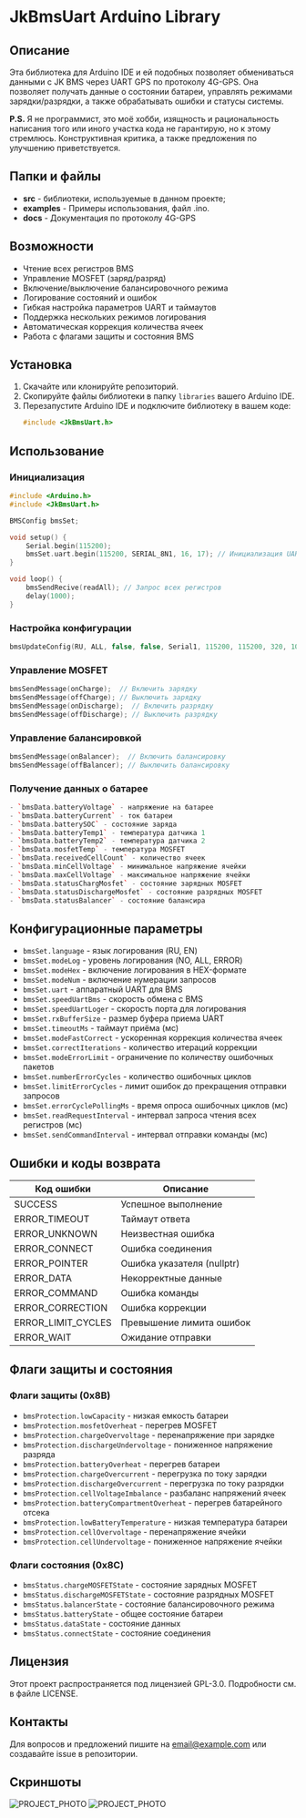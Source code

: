 # JkBmsUart Arduino Library

## Описание

Эта библиотека для Arduino IDE и ей подобных позволяет обмениваться данными с JK BMS через UART GPS по протоколу 4G-GPS. Она позволяет получать данные о состоянии батареи, управлять режимами зарядки/разрядки, а также обрабатывать ошибки и статусы системы.

**P.S.** Я не программист, это моё хобби, изящность и рациональность написания того или иного участка кода не гарантирую, но к этому стремлюсь.
Конструктивная критика, а также предложения по улучшению приветствуется.

## Папки и файлы

- **src** - библиотеки, используемые в данном проекте;
- **examples** - Примеры использования, файл .ino.
- **docs** - Документация по протоколу 4G-GPS

## Возможности

- Чтение всех регистров BMS
- Управление MOSFET (заряд/разряд)
- Включение/выключение балансировочного режима
- Логирование состояний и ошибок
- Гибкая настройка параметров UART и таймаутов
- Поддержка нескольких режимов логирования
- Автоматическая коррекция количества ячеек
- Работа с флагами защиты и состояния BMS

## Установка

1. Скачайте или клонируйте репозиторий.
2. Скопируйте файлы библиотеки в папку `libraries` вашего Arduino IDE.
3. Перезапустите Arduino IDE и подключите библиотеку в вашем коде:
   ```cpp
   #include <JkBmsUart.h>
   ```

## Использование

### Инициализация

```cpp
#include <Arduino.h>
#include <JkBmsUart.h>

BMSConfig bmsSet;

void setup() {
    Serial.begin(115200);
    bmsSet.uart.begin(115200, SERIAL_8N1, 16, 17); // Инициализация UART
}

void loop() {
    bmsSendRecive(readAll); // Запрос всех регистров
    delay(1000);
}
```

### Настройка конфигурации

```cpp
bmsUpdateConfig(RU, ALL, false, false, Serial1, 115200, 115200, 320, 10, true, 3, true, 10, 20, 10000, 1000, 150);
```

### Управление MOSFET

```cpp
bmsSendMessage(onCharge);  // Включить зарядку
bmsSendMessage(offCharge); // Выключить зарядку
bmsSendMessage(onDischarge);  // Включить разрядку
bmsSendMessage(offDischarge); // Выключить разрядку
```

### Управление балансировкой

```cpp
bmsSendMessage(onBalancer);  // Включить балансировку
bmsSendMessage(offBalancer); // Выключить балансировку
```

### Получение данных о батарее

```cpp
- `bmsData.batteryVoltage` - напряжение на батарее
- `bmsData.batteryCurrent` - ток батареи
- `bmsData.batterySOC` - состояние заряда
- `bmsData.batteryTemp1` - температура датчика 1
- `bmsData.batteryTemp2` - температура датчика 2
- `bmsData.mosfetTemp` - температура MOSFET
- `bmsData.receivedCellCount` - количество ячеек
- `bmsData.minCellVoltage` - минимальное напряжение ячейки
- `bmsData.maxCellVoltage` - максимальное напряжение ячейки
- `bmsData.statusChargMosfet` - состояние зарядных MOSFET
- `bmsData.statusDischargeMosfet` - состояние разрядных MOSFET
- `bmsData.statusBalancer` - состояние балансира
```

## Конфигурационные параметры

- `bmsSet.language` - язык логирования (RU, EN)
- `bmsSet.modeLog` - уровень логирования (NO, ALL, ERROR)
- `bmsSet.modeHex` - включение логирования в HEX-формате
- `bmsSet.modeNum` - включение нумерации запросов
- `bmsSet.uart` - аппаратный UART для BMS
- `bmsSet.speedUartBms` - скорость обмена с BMS
- `bmsSet.speedUartLoger` - скорость порта для логирования
- `bmsSet.rxBufferSize` - размер буфера приема UART
- `bmsSet.timeoutMs` - таймаут приёма (мс)
- `bmsSet.modeFastCorrect` - ускоренная коррекция количества ячеек
- `bmsSet.correctIterations` - количество итераций коррекции
- `bmsSet.modeErrorLimit` - ограничение по количеству ошибочных пакетов
- `bmsSet.numberErrorCycles` - количество ошибочных циклов
- `bmsSet.limitErrorCycles` - лимит ошибок до прекращения отправки запросов
- `bmsSet.errorCyclePollingMs` - время опроса ошибочных циклов (мс)
- `bmsSet.readRequestInterval` - интервал запроса чтения всех регистров (мс)
- `bmsSet.sendCommandInterval` - интервал отправки команды (мс)

## Ошибки и коды возврата

| Код ошибки      | Описание |
|----------------|----------|
| SUCCESS        | Успешное выполнение |
| ERROR_TIMEOUT  | Таймаут ответа |
| ERROR_UNKNOWN  | Неизвестная ошибка |
| ERROR_CONNECT  | Ошибка соединения |
| ERROR_POINTER  | Ошибка указателя (nullptr) |
| ERROR_DATA     | Некорректные данные |
| ERROR_COMMAND  | Ошибка команды |
| ERROR_CORRECTION | Ошибка коррекции |
| ERROR_LIMIT_CYCLES | Превышение лимита ошибок |
| ERROR_WAIT     | Ожидание отправки |

## Флаги защиты и состояния

### Флаги защиты (0x8B)

- `bmsProtection.lowCapacity` - низкая емкость батареи
- `bmsProtection.mosfetOverheat` - перегрев MOSFET
- `bmsProtection.chargeOvervoltage` - перенапряжение при зарядке
- `bmsProtection.dischargeUndervoltage` - пониженное напряжение разряда
- `bmsProtection.batteryOverheat` - перегрев батареи
- `bmsProtection.chargeOvercurrent` - перегрузка по току зарядки
- `bmsProtection.dischargeOvercurrent` - перегрузка по току разрядки
- `bmsProtection.cellVoltageImbalance` - разбаланс напряжений ячеек
- `bmsProtection.batteryCompartmentOverheat` - перегрев батарейного отсека
- `bmsProtection.lowBatteryTemperature` - низкая температура батареи
- `bmsProtection.cellOvervoltage` - перенапряжение ячейки
- `bmsProtection.cellUndervoltage` - пониженное напряжение ячейки

### Флаги состояния (0x8C)

- `bmsStatus.chargeMOSFETState` - состояние зарядных MOSFET
- `bmsStatus.dischargeMOSFETState` - состояние разрядных MOSFET
- `bmsStatus.balancerState` - состояние балансировочного режима
- `bmsStatus.batteryState` - общее состояние батареи
- `bmsStatus.dataState` - состояние данных
- `bmsStatus.connectState` - состояние соединения

## Лицензия

Этот проект распространяется под лицензией GPL-3.0. Подробности см. в файле LICENSE.

## Контакты

Для вопросов и предложений пишите на [email@example.com](mailto:email@example.com) или создавайте issue в репозитории.

## Скриншоты
![PROJECT_PHOTO](https://github.com/Vasilius-001/JK-BMS-UART/blob/main/docs/JK_BMS_1.jpg)
![PROJECT_PHOTO](https://github.com/Vasilius-001/JK-BMS-UART/blob/main/docs/JK_BMS_2.jpg)

